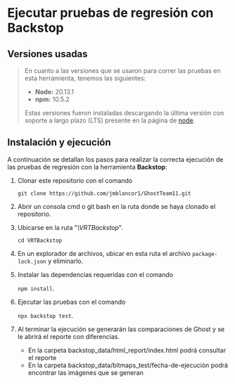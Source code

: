 # Ejecutar pruebas de regresión con Backstop

## Versiones usadas

> En cuanto a las versiones que se usaron para correr las pruebas en esta herramienta, tenemos las siguientes:
>
> - **Node:** 20.13.1
> - **npm:** 10.5.2
>
> Estas versiones fueron instaladas descargando la última versión con soporte a largo plazo (LTS) presente en la página de [node](https://nodejs.org/en/).

## Instalación y ejecución

A continuación se detallan los pasos para realizar la correcta ejecución de las pruebas de regresión con la herramienta **Backstop**:

1. Clonar este repositorio con el comando 

    `git clone https://github.com/jmblancor1/GhostTeam11.git`

2. Abrir un consola cmd o git bash en la ruta donde se haya clonado el repositorio.

3. Ubicarse en la ruta "_\VRTBackstop_".

    `cd VRTBackstop`

4. En un explorador de archivos, ubicar en esta ruta el archivo `package-lock.json` y eliminarlo.

5. Instalar las dependencias requeridas con el comando 

    `npm install`.

6. Ejecutar las pruebas con el comando 

    `npx backstop test`.

7. Al terminar la ejecución se generarán las comparaciones de Ghost y se le abrirá el reporte con diferencias. 

    - En la carpeta backstop_data/html_report/index.html podrá consultar el reporte
    - En la carpeta backstop_data/bitmaps_test/fecha-de-ejecución podrá encontrar las imágenes que se generan 